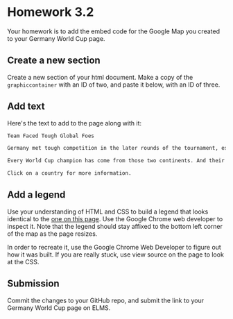 # Homework 3.2

Your homework is to add the embed code for the Google Map you created to your Germany World Cup page.

## Create a new section

Create a new section of your html document.  Make a copy of the ```graphiccontainer``` with an ID of two, and paste it below, with an ID of three.  

## Add text

Here's the text to add to the page along with it:

```html
Team Faced Tough Global Foes

Germany met tough competition in the later rounds of the tournament, especially from South America and Europe.

Every World Cup champion has come from those two continents. And their dominance continued in 2014, as this map shows, with all four semi-finalists hailing from South America or Europe (Argentina, Brazil, Germany, Netherlands).

Click on a country for more information.
```

## Add a legend

Use your understanding of HTML and CSS to build a legend that looks identical to the [one on this page](http://smussenden.github.io). Use the Google Chrome web developer to inspect it. Note that the legend should stay affixed to the bottom left corner of the map as the page resizes.

In order to recreate it, use the Google Chrome Web Developer to figure out how it was built. If you are really stuck, use view source on the page to look at the CSS.  

## Submission
Commit the changes to your GitHub repo, and submit the link to your Germany World Cup page on ELMS.
